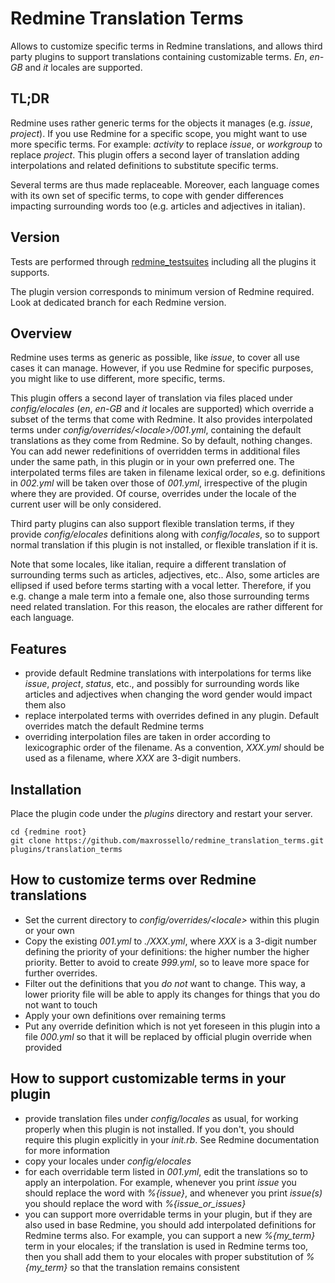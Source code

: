 # Redmine Translation Terms

Allows to customize specific terms in Redmine translations, and allows third party plugins to support translations containing customizable terms.
*En*, *en-GB* and *it* locales are supported.

## TL;DR

Redmine uses rather generic terms for the objects it manages (e.g. _issue_, _project_). If you use Redmine for a specific scope, you might want to use more specific terms. For example: _activity_ to replace _issue_, or _workgroup_ to replace _project_. This plugin offers a second layer of translation adding interpolations and related definitions to substitute specific terms.

Several terms are thus made replaceable. Moreover, each language comes with its own set of specific terms, to cope with gender differences impacting surrounding words too (e.g. articles and adjectives in italian).

## Version

Tests are performed through [redmine_testsuites](https://github.com/maxrossello/redmine_testsuites) including all the plugins it supports.

The plugin version corresponds to minimum version of Redmine required. Look at dedicated branch for each Redmine version.

## Overview

Redmine uses terms as generic as possible, like _issue_, to cover all use cases it can manage. However, if you use Redmine for specific purposes, you might like to use different, more specific, terms.

This plugin offers a second layer of translation via files placed under _config/elocales_ (_en_, _en-GB_ and _it_ locales are supported) which override a subset of the terms that come with Redmine. It also provides interpolated terms under _config/overrides/&lt;locale&gt;/001.yml_, containing the default translations as they come from Redmine. So by default, nothing changes.
You can add newer redefinitions of overridden terms in additional files under the same path, in this plugin or in your own preferred one. The interpolated terms files are taken in filename lexical order, so e.g. definitions in *002.yml* will be taken over those of *001.yml*, irrespective of the plugin where they are provided. Of course, overrides under the locale of the current user will be only considered.

Third party plugins can also support flexible translation terms, if they provide *config/elocales* definitions along with *config/locales*, so to support normal translation if this plugin is not installed, or flexible translation if it is.

Note that some locales, like italian, require a different translation of surrounding terms such as articles, adjectives, etc.. Also, some articles are ellipsed if used before terms starting with a vocal letter. Therefore, if you e.g. change a male term into a female one, also those surrounding terms need related translation. For this reason, the elocales are rather different for each language.

## Features

* provide default Redmine translations with interpolations for terms like *issue*, *project*, *status*, etc., and possibly for surrounding words like articles and adjectives when changing the word gender would impact them also
* replace interpolated terms with overrides defined in any plugin. Default overrides match the default Redmine terms
* overriding interpolation files are taken in order according to lexicographic order of the filename. As a convention, *XXX.yml* should be used as a filename, where *XXX* are 3-digit numbers.

## Installation

Place the plugin code under the *plugins* directory and restart your server.

    cd {redmine root}
    git clone https://github.com/maxrossello/redmine_translation_terms.git plugins/translation_terms

## How to customize terms over Redmine translations

* Set the current directory to *config/overrides/&lt;locale&gt;* within this plugin or your own
* Copy the existing *001.yml* to *./XXX.yml*, where *XXX* is a 3-digit number defining the priority of your definitions: the higher number the higher priority. Better to avoid to create *999.yml*, so to leave more space for further overrides.
* Filter out the definitions that you *do not* want to change. This way, a lower priority file will be able to apply its changes for things that you do not want to touch
* Apply your own definitions over remaining terms
* Put any override definition which is not yet foreseen in this plugin into a file _000.yml_ so that it will be replaced by official plugin override when provided

## How to support customizable terms in your plugin

* provide translation files under *config/locales* as usual, for working properly when this plugin is not installed. If you don't, you should require this plugin explicitly in your *init.rb*. See Redmine documentation for more information
* copy your locales under *config/elocales*
* for each overridable term listed in *001.yml*, edit the translations so to apply an interpolation. For example, whenever you print *issue* you should replace the word with *%{issue}*, and whenever you print *issue(s)* you should replace the word with *%{issue_or_issues}*
* you can support more overridable terms in your plugin, but if they are also used in base Redmine, you should add interpolated definitions for Redmine terms also. 
For example, you can support a new *%{my_term}* term in your elocales; if the translation is used in Redmine terms too, then you shall add them to your elocales with proper substitution of *%{my_term}* so that the translation remains consistent
